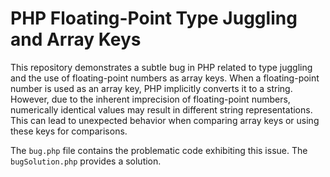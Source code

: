# PHP Floating-Point Type Juggling and Array Keys

This repository demonstrates a subtle bug in PHP related to type juggling and the use of floating-point numbers as array keys.  When a floating-point number is used as an array key, PHP implicitly converts it to a string. However, due to the inherent imprecision of floating-point numbers, numerically identical values may result in different string representations. This can lead to unexpected behavior when comparing array keys or using these keys for comparisons.

The `bug.php` file contains the problematic code exhibiting this issue. The `bugSolution.php` provides a solution.